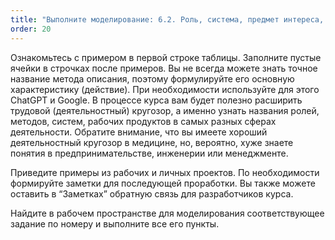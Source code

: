 ```yaml
---
title: "Выполните моделирование: 6.2. Роль, система, предмет интереса, метод описания и рабочий продукт"
order: 20
---
```




Ознакомьтесь с примером в первой строке таблицы. Заполните пустые ячейки в строчках после примеров. Вы не всегда можете знать точное название метода описания, поэтому формулируйте его основную характеристику (действие). При необходимости используйте для этого ChatGPT и Google. В процессе курса вам будет полезно расширить трудовой (деятельностный) кругозор, а именно узнать названия ролей, методов, систем, рабочих продуктов в самых разных сферах деятельности. Обратите внимание, что вы имеете хороший деятельностный кругозор в медицине, но, вероятно, хуже знаете понятия в предпринимательстве, инженерии или менеджменте.

Приведите примеры из рабочих и личных проектов. По необходимости формируйте заметки для последующей проработки. Вы также можете оставить в “Заметках” обратную связь для разработчиков курса.

Найдите в рабочем пространстве для моделирования соответствующее задание по номеру и выполните все его пункты.

